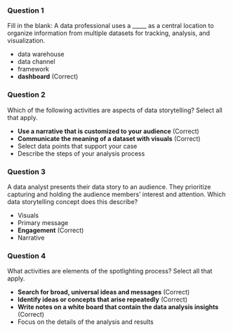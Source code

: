 ### Question 1
Fill in the blank: A data professional uses a _____ as a central location to organize information from multiple datasets for tracking, analysis, and visualization.
- data warehouse
- data channel
- framework
- **dashboard** (Correct)
### Question 2
Which of the following activities are aspects of data storytelling? Select all that apply.
- **Use a narrative that is customized to your audience** (Correct)
- **Communicate the meaning of a dataset with visuals** (Correct)
- Select data points that support your case
- Describe the steps of your analysis process
### Question 3
A data analyst presents their data story to an audience. They prioritize capturing and holding the audience members’ interest and attention. Which data storytelling concept does this describe?
- Visuals
- Primary message
- **Engagement** (Correct)
- Narrative
### Question 4
What activities are elements of the spotlighting process? Select all that apply.
- **Search for broad, universal ideas and messages** (Correct)
- **Identify ideas or concepts that arise repeatedly** (Correct)
- **Write notes on a white board that contain the data analysis insights** (Correct)
- Focus on the details of the analysis and results
